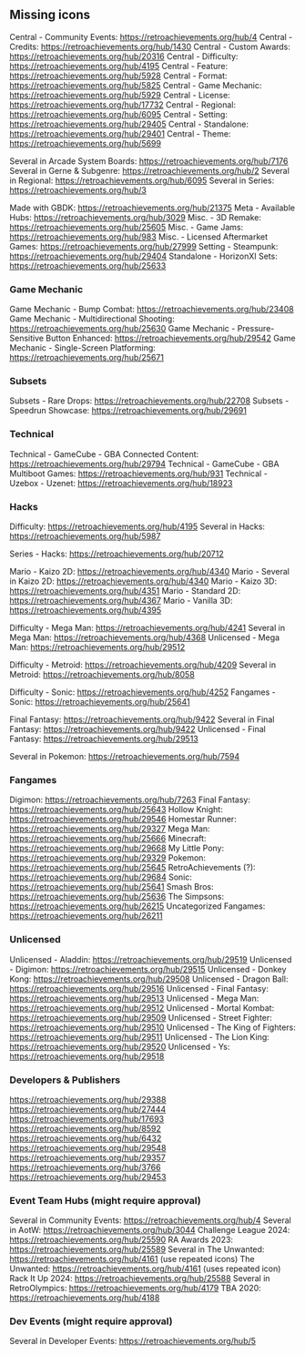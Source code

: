 ## Missing icons
Central - Community Events: https://retroachievements.org/hub/4
Central - Credits: https://retroachievements.org/hub/1430
Central - Custom Awards: https://retroachievements.org/hub/20316
Central - Difficulty: https://retroachievements.org/hub/4195
Central - Feature: https://retroachievements.org/hub/5928
Central - Format: https://retroachievements.org/hub/5825
Central - Game Mechanic: https://retroachievements.org/hub/5929
Central - License: https://retroachievements.org/hub/17732
Central - Regional: https://retroachievements.org/hub/6095
Central - Setting: https://retroachievements.org/hub/29405
Central - Standalone: https://retroachievements.org/hub/29401
Central - Theme: https://retroachievements.org/hub/5699

Several in Arcade System Boards: https://retroachievements.org/hub/7176
Several in Gerne & Subgenre: https://retroachievements.org/hub/2
Several in Regional: https://retroachievements.org/hub/6095
Several in Series: https://retroachievements.org/hub/3

Made with GBDK: https://retroachievements.org/hub/21375
Meta - Available Hubs: https://retroachievements.org/hub/3029
Misc. - 3D Remake: https://retroachievements.org/hub/25605
Misc. - Game Jams: https://retroachievements.org/hub/983
Misc. - Licensed Aftermarket Games: https://retroachievements.org/hub/27999
Setting - Steampunk: https://retroachievements.org/hub/29404
Standalone - HorizonXI Sets: https://retroachievements.org/hub/25633

### Game Mechanic
Game Mechanic - Bump Combat: https://retroachievements.org/hub/23408
Game Mechanic - Multidirectional Shooting: https://retroachievements.org/hub/25630
Game Mechanic - Pressure-Sensitive Button Enhanced: https://retroachievements.org/hub/29542
Game Mechanic - Single-Screen Platforming: https://retroachievements.org/hub/25671

### Subsets
Subsets - Rare Drops: https://retroachievements.org/hub/22708
Subsets - Speedrun Showcase: https://retroachievements.org/hub/29691

### Technical
Technical - GameCube - GBA Connected Content: https://retroachievements.org/hub/29794
Technical - GameCube - GBA Multiboot Games: https://retroachievements.org/hub/931
Technical - Uzebox - Uzenet: https://retroachievements.org/hub/18923

### Hacks
Difficulty: https://retroachievements.org/hub/4195
Several in Hacks: https://retroachievements.org/hub/5987

Series - Hacks: https://retroachievements.org/hub/20712

Mario - Kaizo 2D: https://retroachievements.org/hub/4340
Mario - Several in Kaizo 2D: https://retroachievements.org/hub/4340
Mario - Kaizo 3D: https://retroachievements.org/hub/4351
Mario - Standard 2D: https://retroachievements.org/hub/4367
Mario - Vanilla 3D: https://retroachievements.org/hub/4395

Difficulty - Mega Man: https://retroachievements.org/hub/4241
Several in Mega Man: https://retroachievements.org/hub/4368
Unlicensed - Mega Man: https://retroachievements.org/hub/29512

Difficulty - Metroid: https://retroachievements.org/hub/4209
Several in Metroid: https://retroachievements.org/hub/8058

Difficulty - Sonic: https://retroachievements.org/hub/4252
Fangames - Sonic: https://retroachievements.org/hub/25641

Final Fantasy: https://retroachievements.org/hub/9422
Several in Final Fantasy: https://retroachievements.org/hub/9422
Unlicensed - Final Fantasy: https://retroachievements.org/hub/29513

Several in Pokemon: https://retroachievements.org/hub/7594

### Fangames
Digimon: https://retroachievements.org/hub/7263
Final Fantasy: https://retroachievements.org/hub/25643
Hollow Knight: https://retroachievements.org/hub/29546
Homestar Runner: https://retroachievements.org/hub/29327
Mega Man: https://retroachievements.org/hub/25666
Minecraft: https://retroachievements.org/hub/29668
My Little Pony: https://retroachievements.org/hub/29329
Pokemon: https://retroachievements.org/hub/25645
RetroAchievements (?): https://retroachievements.org/hub/29684
Sonic: https://retroachievements.org/hub/25641
Smash Bros: https://retroachievements.org/hub/25636
The Simpsons: https://retroachievements.org/hub/26215
Uncategorized Fangames: https://retroachievements.org/hub/26211

### Unlicensed
Unlicensed - Aladdin: https://retroachievements.org/hub/29519
Unlicensed - Digimon: https://retroachievements.org/hub/29515
Unlicensed - Donkey Kong: https://retroachievements.org/hub/29508
Unlicensed - Dragon Ball: https://retroachievements.org/hub/29516
Unlicensed - Final Fantasy: https://retroachievements.org/hub/29513
Unlicensed - Mega Man: https://retroachievements.org/hub/29512
Unlicensed - Mortal Kombat: https://retroachievements.org/hub/29509
Unlicensed - Street Fighter: https://retroachievements.org/hub/29510
Unlicensed - The King of Fighters: https://retroachievements.org/hub/29511
Unlicensed - The Lion King: https://retroachievements.org/hub/29520
Unlicensed - Ys: https://retroachievements.org/hub/29518

### Developers & Publishers
https://retroachievements.org/hub/29388
https://retroachievements.org/hub/27444
https://retroachievements.org/hub/17693
https://retroachievements.org/hub/8592
https://retroachievements.org/hub/6432
https://retroachievements.org/hub/29548
https://retroachievements.org/hub/29357
https://retroachievements.org/hub/3766
https://retroachievements.org/hub/29453

### Event Team Hubs (might require approval)
Several in Community Events: https://retroachievements.org/hub/4
Several in AotW: https://retroachievements.org/hub/3044
Challenge League 2024: https://retroachievements.org/hub/25590
RA Awards 2023: https://retroachievements.org/hub/25589
Several in The Unwanted: https://retroachievements.org/hub/4161 (use repeated icons)
The Unwanted: https://retroachievements.org/hub/4161 (uses repeated icon)
Rack It Up 2024: https://retroachievements.org/hub/25588
Several in RetroOlympics: https://retroachievements.org/hub/4179
TBA 2020: https://retroachievements.org/hub/4188

### Dev Events (might require approval)
Several in Developer Events: https://retroachievements.org/hub/5